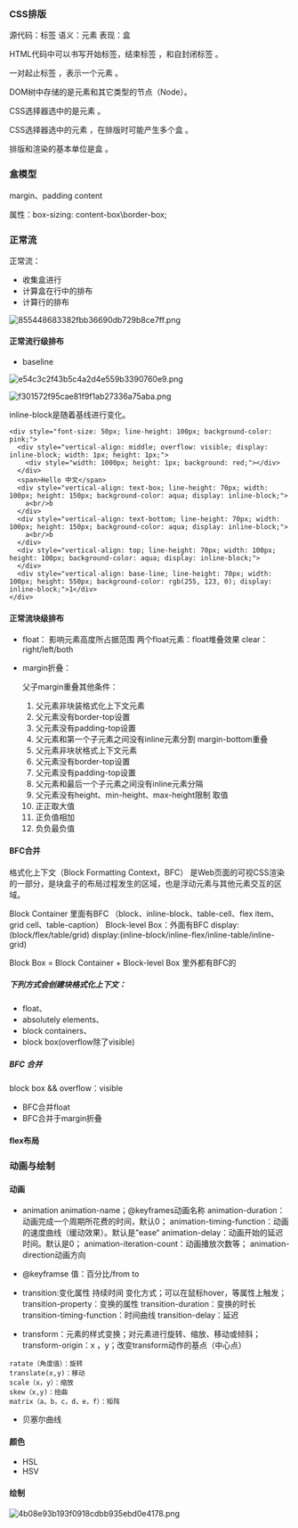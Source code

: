 
### CSS排版

源代码：标签
语义：元素
表现：盒

HTML代码中可以书写开始标签，结束标签 ，和自封闭标签 。

一对起止标签 ，表示一个元素 。

DOM树中存储的是元素和其它类型的节点（Node）。

CSS选择器选中的是元素 。

CSS选择器选中的元素 ，在排版时可能产生多个盒 。

排版和渲染的基本单位是盒 。

### 盒模型


margin、padding content

属性：box-sizing: content-box\border-box;



### 正常流

正常流：

* 收集盒进行
* 计算盒在行中的排布
* 计算行的排布

![855448683382fbb36690db729b8ce7ff.png](evernotecid://D6110349-F532-4A4A-999B-0021D0140D85/appyinxiangcom/9084687/ENResource/p523)

#### 正常流行级排布

* baseline

![e54c3c2f43b5c4a2d4e559b3390760e9.png](evernotecid://D6110349-F532-4A4A-999B-0021D0140D85/appyinxiangcom/9084687/ENResource/p526)


![f301572f95cae81f9f1ab27336a75aba.png](evernotecid://D6110349-F532-4A4A-999B-0021D0140D85/appyinxiangcom/9084687/ENResource/p527)

inline-block是随着基线进行变化。

```
<div style="font-size: 50px; line-height: 100px; background-color: pink;">
  <div style="vertical-align: middle; overflow: visible; display: inline-block; width: 1px; height: 1px;">
    <div style="width: 1000px; height: 1px; background: red;"></div>
  </div>
  <span>Hello 中文</span>
  <div style="vertical-align: text-box; line-height: 70px; width: 100px; height: 150px; background-color: aqua; display: inline-block;">
    a<br/>b
  </div>
  <div style="vertical-align: text-bottom; line-height: 70px; width: 100px; height: 150px; background-color: aqua; display: inline-block;">
    a<br/>b
  </div>
  <div style="vertical-align: top; line-height: 70px; width: 100px; height: 100px; background-color: aqua; display: inline-block;">
  </div>
  <div style="vertical-align: base-line; line-height: 70px; width: 100px; height: 550px; background-color: rgb(255, 123, 0); display: inline-block;">1</div>
</div>  
```

#### 正常流块级排布

* float： 影响元素高度所占据范围
    两个float元素：float堆叠效果
    clear：right/left/both

* margin折叠：

    父子margin重叠其他条件：
    1. 父元素非块装格式化上下文元素
    2. 父元素没有border-top设置
    3. 父元素没有padding-top设置
    4. 父元素和第一个子元素之间没有inline元素分割
    margin-bottom重叠
    1. 父元素非块状格式上下文元素
    2. 父元素没有border-top设置
    3. 父元素没有padding-top设置
    4. 父元素和最后一个子元素之间没有inline元素分隔
    5. 父元素没有height、min-height、max-height限制
    取值
    1. 正正取大值
    2. 正负值相加
    3. 负负最负值

#### BFC合并
格式化上下文（Block Formatting Context，BFC） 是Web页面的可视CSS渲染的一部分，是块盒子的布局过程发生的区域，也是浮动元素与其他元素交互的区域。

Block Container 里面有BFC
（block、inline-block、table-cell、flex item、grid cell、table-caption）
Block-level Box：外面有BFC
display:(block/flex/table/grid)
display:(inline-block/inline-flex/inline-table/inline-grid)

Block Box = Block Container + Block-level Box 里外都有BFC的

##### 下列方式会创建块格式化上下文：
- float、
- absolutely elements、
- block containers、
- block box(overflow除了visible)

##### BFC 合并

block box && overflow：visible 
* BFC合并float
* BFC合并于margin折叠


#### flex布局

### 动画与绘制

#### 动画

* animation
   animation-name；@keyframes动画名称
   animation-duration：动画完成一个周期所花费的时间，默认0；
   animation-timing-function：动画的速度曲线（缓动效果）。默认是”ease“
   animation-delay：动画开始的延迟时间。默认是0；
   animation-iteration-count：动画播放次数等；
   animation-direction动画方向

* @keyframse
    值：百分比/from to

* transition:变化属性 持续时间 变化方式；可以在鼠标hover，等属性上触发；
   transition-property：变换的属性
   transition-duration：变换的时长
   transition-timing-function：时间曲线
   transition-delay：延迟

* transform：元素的样式变换；对元素进行旋转、缩放、移动或倾斜；
    transform-origin：x ，y；改变transform动作的基点（中心点）

```
ratate（角度值）：旋转
translate(x,y)：移动
scale（x，y）：缩放
skew（x,y)：扭曲
matrix（a，b，c，d，e，f）：矩阵
```

* 贝塞尔曲线


#### 颜色

* HSL
* HSV

#### 绘制

![4b08e93b193f0918cdbb935ebd0e4178.png](evernotecid://D6110349-F532-4A4A-999B-0021D0140D85/appyinxiangcom/9084687/ENResource/p529)








